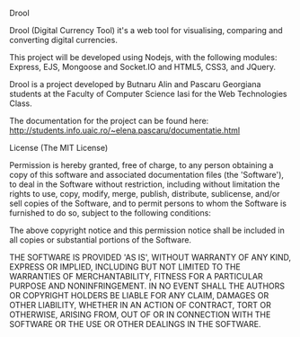 Drool

Drool (Digital Currency Tool) it's a web tool for visualising, comparing and converting digital currencies.

This project will be developed using Nodejs, with the following modules: Express, EJS, Mongoose and Socket.IO and HTML5, CSS3, and JQuery.

Drool is a project developed by Butnaru Alin and Pascaru Georgiana students at the Faculty of Computer Science Iasi for the Web Technologies Class.

The documentation for the project can be found here: http://students.info.uaic.ro/~elena.pascaru/documentatie.html 

License (The MIT License)

Permission is hereby granted, free of charge, to any person obtaining a copy of this software and associated documentation files (the 'Software'), to deal in the Software without restriction, including without limitation the rights to use, copy, modify, merge, publish, distribute, sublicense, and/or sell copies of the Software, and to permit persons to whom the Software is furnished to do so, subject to the following conditions:

The above copyright notice and this permission notice shall be included in all copies or substantial portions of the Software.

THE SOFTWARE IS PROVIDED 'AS IS', WITHOUT WARRANTY OF ANY KIND, EXPRESS OR IMPLIED, INCLUDING BUT NOT LIMITED TO THE WARRANTIES OF MERCHANTABILITY, FITNESS FOR A PARTICULAR PURPOSE AND NONINFRINGEMENT. IN NO EVENT SHALL THE AUTHORS OR COPYRIGHT HOLDERS BE LIABLE FOR ANY CLAIM, DAMAGES OR OTHER LIABILITY, WHETHER IN AN ACTION OF CONTRACT, TORT OR OTHERWISE, ARISING FROM, OUT OF OR IN CONNECTION WITH THE SOFTWARE OR THE USE OR OTHER DEALINGS IN THE SOFTWARE.
